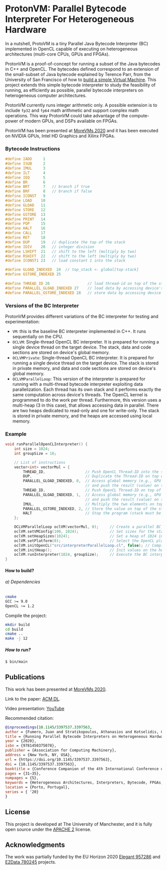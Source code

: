 # ProtonVM: Parallel Bytecode Interpreter For Heterogeneous Hardware 

In a nutshell, ProtoVM is a tiny Parallel Java Bytecode Interpreter (BC) implemented in OpenCL capable of executing on heterogeneous architectures (multi-core CPUs, GPUs and FPGAs).

ProtonVM is a proof-of-concept for running a subset of the Java bytecodes in C++ and OpenCL. The bytecodes defined correspond to an extension of the small-subset 
of Java bytecode explained by Terence Parr, from the University of San Francisco of how to [build a simple Virtual Machine](https://www.youtube.com/watch?v=OjaAToVkoTw). 
This project extends this simple bytecode interpreter to study the feasibility of  running, as efficiently as possible, parallel bytecode interpreters on
heterogeneous computer architectures.

ProtonVM currently runs integer arithmetic only. A possible extension is to include `fp32` and `fp64` math arithmetic and support complex math operations. This way ProtonVM could take 
advantage of the compute-power of modern GPUs, and DSPs available on FPGAs. 

ProtonVM has been presented at [MoreVMs 2020](https://www.youtube.com/watch?v=mok6crMdKgI) and it has been executed on NVIDIA GPUs, Intel HD Graphics and Xilinx FPGAs.

### Bytecode Instructions 

```cpp
#define IADD     1
#define ISUB     2
#define IMUL     3
#define ILT      4
#define IEQ      5
#define BR       6
#define BRT      7   // branch if true
#define BRF      8   // branch if false
#define ICONST   9
#define LOAD    10
#define GLOAD   11
#define STORE   12
#define GSTORE  13
#define PRINT   14
#define POP     15
#define HALT    16
#define CALL    17
#define RET     18
#define DUP     19   // duplicate the top of the stack
#define IDIV    20   // integer division
#define LSHIFT  21   // shift to the left (multiply by two)
#define RSHIFT  22   // shift to the left (multiply by two)
#define ICONST1 23   // load constant 1 into the stack

#define GLOAD_INDEXED  24  // top_stack <- global[top-stack]
#define GSTORE_INDEXED 25
 
#define THREAD_ID 26                 // load thread-id on top of the stack
#define PARALLEL_GLOAD_INDEXED 27    // load data by accessing device's heap using the thread-id (multi-heap configuration)
#define PARALLEL_GSTORE_INDEXED 28   // store data by accessing device's heap using the thread-id (multi-heap configuration)
```

### Versions of the BC Interpreter

ProtonVM provides different variations of the BC interpreter for testing and experimentation:

* `VM`: this is the baseline BC interpreter implemented in C++. It runs sequentially on the CPU.
* `OCLVM`: Single-thread OpenCL BC interpreter. It is prepared for running a single device thread on the target device. The stack, data and code sections are stored on device's global memory.
* `OCLVMPrivate`:  Single-thread OpenCL BC interpreter. It is prepared for running a single device thread on the target device. The stack is stored in private memory, and data and code sections are stored on device's global memory.
* `OCLVMParallelLoop`: This version of the interpreter is prepared for running with a multi-thread bytecode interpreter exploiting data parallelization. Each thread has its own stack and it performs exactly the same computation across device's threads. The OpenCL kernel is programmed to do the work per thread. Furthermore, this version uses a multi-heap (3 in this case), that allows accessing data in parallel. There are two heaps dedicated to read-only and one for write-only. The stack is stored in private memory, and the heaps are accessed using local memory.


### Example

```cpp
void runParallelOpenCLInterpreter() {
    int size = 1024;
    int groupSize = 16;

    // List of instructions 
    vector<int> vectorMul = {
        THREAD_ID,                  // Push OpenCL Thread-ID into the stack
        DUP,                        // Duplicate the Thread-ID on top of the stack
        PARALLEL_GLOAD_INDEXED, 0,  // Access global memory (e.g., GPU's global memory) using the thread-id and heap index 0
                                    // and push the result (value) on top of the stack
        THREAD_ID,                  // Push OpenCL Thread-ID on top of the stack
        PARALLEL_GLOAD_INDEXED, 1,  // Access global memory (e.g., GPU's global memory) using the thread-id and heap index 1
                                    // and push the result (value) on top of the stack      
        IMUL,                       // Multiply the two elements on top of the stack and push the result
        PARALLEL_GSTORE_INDEXED, 2, // Store the value on top of the stack into global memory (heap 2).
        HALT                        // Stop the program (stack must be empty)
    };

    OCLVMParallelLoop oclVM(vectorMul, 0);     // Create a parallel BC Interpreter and VM
    oclVM.setVMConfig(100, 1024);              // Set sizes for the stack and data sections
    oclVM.setHeapSizes(1024);                  // Set a heap of 1024 int values
    oclVM.setPlatform(0);                      // Select the OpenCL platform 0 for execution
    oclVM.initOpenCL("src/interpreterParallelLoop.cl", false); // Compile the OpenCL BC Interpreter. The second parameter is for FPGA execution. 
    oclVM.initHeap();                          // Init values on the heap
    oclVM.runInterpreter(1024, groupSize);     // Execute the BC interpreter using 1024 threads and groupsize of 16 threads. 
}
```

#### How to build?

###### a) Dependencies

```bash
cmake 
GCC >= 9.0
OpenCL >= 1.2 
```

Compile the project: 
```bash
mkdir build
cd build
cmake .. 
make -j 12
```

##### How to run? 

```bash
$ bin/main
```

## Publications

This work has been presented at [MoreVMs 2020](https://2020.programming-conference.org/details/MoreVMs-2020-papers/7/Running-Parallel-Bytecode-Interpreters-on-Heterogeneous-Hardware).

Link to the paper: [ACM DL](https://dl.acm.org/doi/abs/10.1145/3397537.3397563).

Video presentation: [YouTube](https://www.youtube.com/watch?v=mok6crMdKgI)

Recommended citation:

```bibtex
@inproceedings{10.1145/3397537.3397563,
author = {Fumero, Juan and Stratikopoulos, Athanasios and Kotselidis, Christos},
title = {Running Parallel Bytecode Interpreters on Heterogeneous Hardware},
year = {2020},
isbn = {9781450375078},
publisher = {Association for Computing Machinery},
address = {New York, NY, USA},
url = {https://doi.org/10.1145/3397537.3397563},
doi = {10.1145/3397537.3397563},
booktitle = {Conference Companion of the 4th International Conference on Art, Science, and Engineering of Programming},
pages = {31–35},
numpages = {5},
keywords = {Heterogeneous Architectures, Interpreters, Bytecode, FPGAs, GPUs},
location = {Porto, Portugal},
series = { '20}
}
```

## License 

This project is developed at The University of Manchester, and it is fully open source under the [APACHE 2](https://www.apache.org/licenses/LICENSE-2.0) license.

## Acknowledgments

The work was partially funded by the EU Horizon 2020 [Elegant 957286](https://www.elegant-h2020.eu/) and [E2Data 780245](https://e2data.eu) projects.
